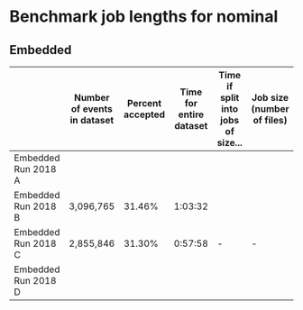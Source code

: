 # Benchmark job lengths for nominal

## Embedded
|                     | Number of events in dataset | Percent accepted | Time for entire dataset | Time if split into jobs of size... | Job size (number of files) |
|---------------------|-----------------------------|------------------|-------------------------|------------------------------------|----------------------------|
| Embedded Run 2018 A |                             |                  |                         |                                    |                            |
| Embedded Run 2018 B | 3,096,765                   | 31.46%           | 1:03:32                 |                                    |                            |
| Embedded Run 2018 C | 2,855,846                   | 31.30%           | 0:57:58                 | -                                  | -                          |
| Embedded Run 2018 D |                             |                  |                         |                                    |                            |